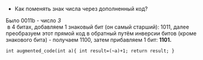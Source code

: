   

  

- Как поменять знак числа через дополненный код?

Было 0011b - число _3_  
 в 4 битах, добавляем 1 знаковый бит (он самый старший): 1011, далее преобразуем этот прямой код в обратный путём инверсии битов (кроме знакового бита) - получаем 1100, затем прибавляем 1 бит: **1101.**

`int augmented_code(int a){ int result=(~a)+1; return result; }`
